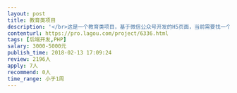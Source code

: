 ```yaml
---                
layout: post       
title: 教育类项目           
description: '</br>这是一个教育类项目，基于微信公众号开发的H5页面，当前需要找一个后台做PHP开发的同学，从当前时间开始到2月26日完成用户账号管理、内容发布、知识闯关、后台用户权限等…</br>'     
contenturl: https://pro.lagou.com/project/6336.html      
tags: [后端开发,PHP]            
salary: 3000-5000元          
publish_time: 2018-02-13 17:09:24         
review: 2196人                   
apply: 7人                   
recommend: 0人                   
time_range: 小于1周              
---                 
```

